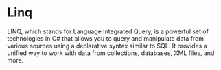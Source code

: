 # Linq
LINQ, which stands for Language Integrated Query, is a powerful set of technologies in C# that allows you to query and manipulate data from
various sources using a declarative syntax similar to SQL. It provides a unified way to work with data from collections, 
databases, XML files, and more.
